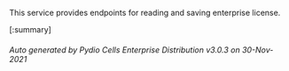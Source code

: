 






This service provides endpoints for reading and saving enterprise license.

[:summary]

###### Auto generated by Pydio Cells Enterprise Distribution v3.0.3 on 30-Nov-2021
